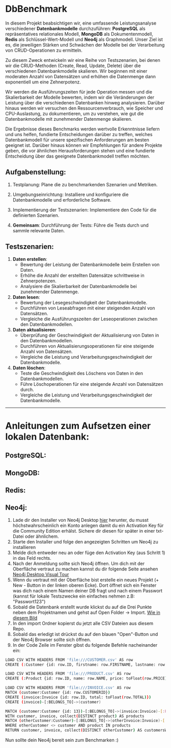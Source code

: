 # DbBenchmark
In diesem Projekt beabsichtigen wir, eine umfassende Leistungsanalyse verschiedener **Datenbankmodelle** durchzuführen: **PostgreSQL** als repräsentatives relationales Modell, **MongoDB** als Dokumentenmodell, **Redis** als Schlüssel-Wert-Modell und **Neo4j** als Graphmodell. Unser Ziel ist es, die jeweiligen Stärken und Schwächen der Modelle bei der Verarbeitung von CRUD-Operationen zu ermitteln.

Zu diesem Zweck entwickeln wir eine Reihe von Testszenarien, bei denen wir die CRUD-Methoden (Create, Read, Update, Delete) über die verschiedenen Datenbankmodelle skalieren. Wir beginnen mit einer moderaten Anzahl von Datensätzen und erhöhen die Datenmenge dann exponentiell um eine Zehnerpotenz.

Wir werden die Ausführungszeiten für jede Operation messen und die Skalierbarkeit der Modelle bewerten, indem wir die Veränderungen der Leistung über die verschiedenen Datenbanken hinweg analysieren. Darüber hinaus werden wir versuchen den Ressourcenverbrauch, wie Speicher und CPU-Auslastung, zu dokumentieren, um zu verstehen, wie gut die Datenbankmodelle mit zunehmender Datenmenge skalieren.

Die Ergebnisse dieses Benchmarks werden wertvolle Erkenntnisse liefern und uns helfen, fundierte Entscheidungen darüber zu treffen, welches Datenbankmodell für unsere spezifischen Anforderungen am besten geeignet ist. Darüber hinaus können wir Empfehlungen für andere Projekte geben, die vor ähnlichen Herausforderungen stehen und eine fundierte Entscheidung über das geeignete Datenbankmodell treffen möchten.


## Aufgabenstellung: 
1. Testplanung: Plane die zu benchmarkenden Szenarien und Metriken.
2. Umgebungseinrichtung: Installiere und konfiguriere die Datenbankmodelle und erforderliche Software.
3. Implementierung der Testszenarien: Implementiere den Code für die definierten Szenarien.

4. **Gemeinsam**: Durchführung der Tests: Führe die Tests durch und sammle relevante Daten.


## Testszenarien: 
1. **Daten erstellen**:
    - Bewertung der Leistung der Datenbankmodelle beim Erstellen von Daten.
    - Erhöhe die Anzahl der erstellten Datensätze schrittweise in Zehnerpotenzen.
    - Analysiere die Skalierbarkeit der Datenbankmodelle bei zunehmender Datenmenge.
2. **Daten lesen**:
    - Bewertung der Lesegeschwindigkeit der Datenbankmodelle.
    - Durchführen von Leseabfragen mit einer steigenden Anzahl von Datensätzen.
    - Vergleiche die Ausführungszeiten der Leseoperationen zwischen den Datenbankmodellen.
3. **Daten aktualisieren**:
    - Überprüfung der Geschwindigkeit der Aktualisierung von Daten in den Datenbankmodellen.
    - Durchführen von Aktualisierungsoperationen für eine steigende Anzahl von Datensätzen.
    - Vergleiche die Leistung und Verarbeitungsgeschwindigkeit der Datenbankmodelle.
4. **Daten löschen**:
    - Teste die Geschwindigkeit des Löschens von Daten in den Datenbankmodellen.
    - Führe Löschoperationen für eine steigende Anzahl von Datensätzen durch.
    - Vergleiche die Leistung und Verarbeitungsgeschwindigkeit der Datenbankmodelle.
______________________________________________________________________________________________________________________________________
# Anleitungen zum Aufsetzen einer lokalen Datenbank:

## PostgreSQL:

## MongoDB:

## Redis:

## Neo4j:

1. Lade dir den Installer von Neo4j Desktop [hier](https://neo4j.com/download-center/#desktop) herunter, du musst höchstwahrscheinlich ein Konto anlegen damit du ein Activation Key für die Community Edition erhälst. Sichere dir diesen für später in einer txt-Datei oder ähnlichem.
2. Starte den Installer und folge den angezeigten Schritten um Neo4j zu installieren
3. Melde dich entweder neu an oder füge den Activation Key (aus Schritt 1) in das Feld rechts.
4. Nach der Anmeldung sollte sich Neo4j öffnen. Um dich mit der Oberfläche vertraut zu machen kannst du dir folgende Seite ansehen [Neo4j Desktop Visual Tour](https://neo4j.com/docs/desktop-manual/current/visual-tour/)
5. Wenn du vertraut mit der Oberfläche bist erstelle ein neues Projekt (+ New - Button in der linken oberen Ecke). Dort öffnet sich ein Fenster was dich nach einem Namen deiner DB fragt und nach einem Passwort (kannst für lokale Testszwecke ein einfaches nehmen z.B: "Passwort123")
6. Sobald die Datenbank erstellt wurde klickst du auf die Drei Punkte neben dem Projektnamen und gehst auf Open Folder -> Import. [Wie in diesem Bild](https://neo4j.com/docs/getting-started/_images/generic-open_import_folder.png)
7. In den import Ordner kopierst du jetzt alle CSV Dateien aus diesem Repo.
8. Sobald das erledigt ist drückst du auf den blauen "Open"-Button und der Neo4j Browser sollte sich öffnen.
9. In der Code Zeile im Fenster gibst du folgende Befehle nacheinander ein:
```bash
LOAD CSV WITH HEADERS FROM 'file:///CUSTOMER.csv' AS row
CREATE (:Customer {id: row.ID, firstname: row.FIRSTNAME, lastname: row.LASTNAME, street: row.STREET, city: row.CITY})
```
```bash
LOAD CSV WITH HEADERS FROM 'file:///PRODUCT.csv' AS row
CREATE (:Product {id: row.ID, name: row.NAME, price: toFloat(row.PRICE)})
```
```bash
LOAD CSV WITH HEADERS FROM 'file:///INVOICE.csv' AS row
MATCH (customer:Customer {id: row.CUSTOMERID})
CREATE (invoice:Invoice {id: row.ID, total: toFloat(row.TOTAL)})
CREATE (invoice)-[:BELONGS_TO]->(customer)
```
```bash
MATCH (customer:Customer {id: 13})-[:BELONGS_TO]->(invoice:Invoice)-[:PART_OF]->(item:Item)-[:PRODUCT]->(product:Product)
WITH customer, invoice, collect(DISTINCT product) AS products
MATCH (otherCustomer:Customer)-[:BELONGS_TO]->(otherInvoice:Invoice)-[:PART_OF]->(otherItem:Item)-[:PRODUCT]->(product)
WHERE otherCustomer <> customer AND product IN products
RETURN customer, invoice, collect(DISTINCT otherCustomer) AS customersWithSameProducts
```

Nun sollte dein Neo4j bereit sein zum Benchmarken :)